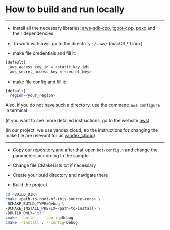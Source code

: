 # How to build and run locally

----

* Install all the necessary libraries: [aws-sdk-cpp](https://github.com/aws/aws-sdk-cpp), [tgbot-cpp](https://github.com/reo7sp/tgbot-cpp), [pqxx](https://github.com/jtv/libpqxx) and their dependencies

* To work with aws, go to the directory `~/.aws/` (macOS / Linux) 

* make file credentials and fill it:

```bash
[default]
  aws_access_key_id = <static_key_id>
  aws_secret_access_key = <secret_key>
```

* make file config and fill it:

```bash
[default]
  region=<your_region>
```

Also, if you do not have such a directory, use the command `aws configure` in terminal

(if you want to see more detailed instructions, go to the website [aws](https://docs.aws.amazon.com/sdk-for-cpp/v1/developer-guide/setup-linux.html))

(in our project, we use yandex cloud, so the instructions for changing the make file are relevant for us [yandex_cloud](https://yandex.cloud/ru/docs/storage/tools/aws-sdk-cpp))

----

* Copy our repository and after that open `bot/config.h` and change the parameters according to the sample

* Change file CMakeLists.txt if necessary

* Create your buid directory and navigate there

* Build the project

```bash
cd <BUILD_DIR>
cmake <path-to-root-of-this-source-code> \
-DCMAKE_BUILD_TYPE=Debug \
-DCMAKE_INSTALL_PREFIX=<path-to-install> \
-DBUILD_ONLY="s3"
cmake --build . --config=Debug
cmake --install . --config=Debug
```





